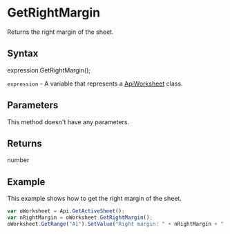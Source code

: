 # GetRightMargin

Returns the right margin of the sheet.

## Syntax

expression.GetRightMargin();

`expression` - A variable that represents a [ApiWorksheet](../ApiWorksheet.md) class.

## Parameters

This method doesn't have any parameters.

## Returns

number

## Example

This example shows how to get the right margin of the sheet.

```javascript
var oWorksheet = Api.GetActiveSheet();
var nRightMargin = oWorksheet.GetRightMargin();
oWorksheet.GetRange("A1").SetValue("Right margin: " + nRightMargin + " mm");
```
